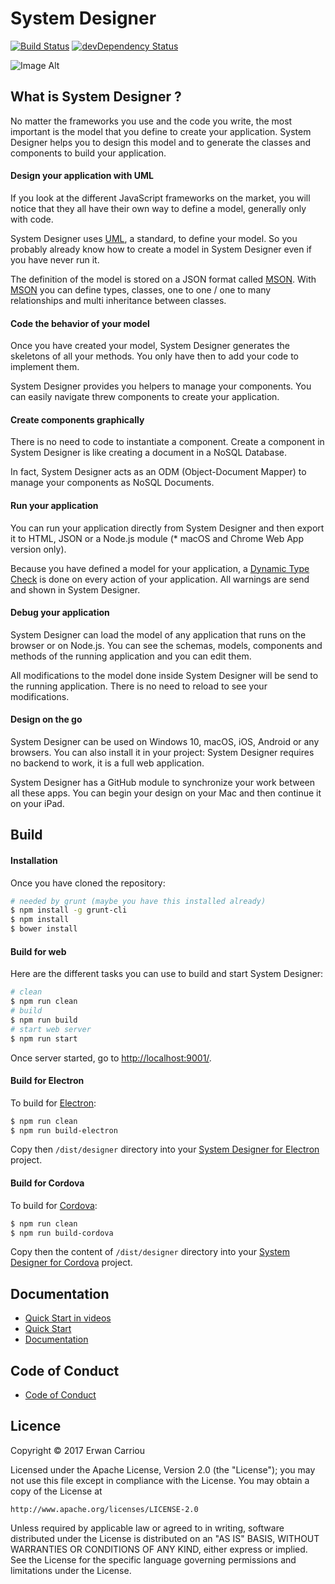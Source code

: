 # System Designer

[![Build Status](https://travis-ci.org/design-first/system-designer.svg?branch=master)](https://travis-ci.org/design-first/system-designer)
[![devDependency Status](https://david-dm.org/design-first/system-designer/dev-status.svg)](https://david-dm.org/design-first/system-designer#info=devDependencies)

![Image Alt](https://designfirst.io/img/systemdesigner.png)

## What is System Designer ?

No matter the frameworks you use and the code you write, the most important is the model that you define to create your application. System Designer helps you to design this model and to generate the classes and components to build your application.

#### Design your application with UML

If you look at the different JavaScript frameworks on the market, you will notice that they all have their own way to define a model, generally only with code.

System Designer uses [UML](http://www.uml.org), a standard, to define your model. So you probably already know how to create a model in System Designer even if you have never run it.

The definition of the model is stored on a JSON format called [MSON](https://system-runtime.readme.io/docs/design-your-model#section-mson). With [MSON](https://system-runtime.readme.io/docs/design-your-model#section-mson) you can define types, classes, one to one / one to many relationships and multi inheritance between classes.

#### Code the behavior of your model

Once you have created your model, System Designer generates the skeletons of all your methods. You only have then to add your code to implement them.

System Designer provides you helpers to manage your components. You can easily navigate threw components to create your application.

#### Create components graphically

There is no need to code to instantiate a component. Create a component in System Designer is like creating a document in a NoSQL Database.

In fact, System Designer acts as an ODM (Object-Document Mapper) to manage your components as NoSQL Documents.

#### Run your application

You can run your application directly from System Designer and then export it to HTML, JSON or a Node.js module (* macOS and Chrome Web App version only).

Because you have defined a model for your application, a [Dynamic Type Check](https://en.wikipedia.org/wiki/Type_system#DYNAMIC) is done on every action of your application. All warnings are send and shown in System Designer.

#### Debug your application

System Designer can load the model of any application that runs on the browser or on Node.js. You can see the schemas, models, components and methods of the running application and you can edit them.

All modifications to the model done inside System Designer will be send to the running application. There is no need to reload to see your modifications.

#### Design on the go

System Designer can be used on Windows 10, macOS, iOS, Android or any browsers. You can also install it in your project: System Designer requires no backend to work, it is a full web application.

System Designer has a GitHub module to synchronize your work between all these apps. You can begin your design on your Mac and then continue it on your iPad.

## Build

#### Installation

Once you have cloned the repository:

```sh
# needed by grunt (maybe you have this installed already)
$ npm install -g grunt-cli
$ npm install
$ bower install
```	 	

#### Build for web

Here are the different tasks you can use to build and start System Designer:

```sh
# clean
$ npm run clean
# build
$ npm run build
# start web server
$ npm run start
```

Once server started, go to [http://localhost:9001/](http://localhost:9001/).

#### Build for Electron

To build for [Electron](http://electron.atom.io):

```sh
$ npm run clean
$ npm run build-electron
```

Copy then `/dist/designer` directory into your [System Designer for Electron](https://github.com/design-first/system-designer-electron) project.

#### Build for Cordova

To build for [Cordova](http://cordova.apache.org):

```sh
$ npm run clean
$ npm run build-cordova
```

Copy then the content of `/dist/designer` directory into your [System Designer for Cordova](https://github.com/design-first/system-designer-cordova) project.

## Documentation

* [Quick Start in videos](https://system-designer.readme.io/docs/quick-start-in-videos)
* [Quick Start](https://system-designer.readme.io/docs/quick-start)
* [Documentation](https://system-designer.readme.io/)

## Code of Conduct

* [Code of Conduct](https://system-designer.readme.io/docs/code-of-conduct)

## Licence

Copyright © 2017 Erwan Carriou

Licensed under the Apache License, Version 2.0 (the "License");
you may not use this file except in compliance with the License.
You may obtain a copy of the License at

    http://www.apache.org/licenses/LICENSE-2.0

Unless required by applicable law or agreed to in writing, software
distributed under the License is distributed on an "AS IS" BASIS,
WITHOUT WARRANTIES OR CONDITIONS OF ANY KIND, either express or implied.
See the License for the specific language governing permissions and
limitations under the License. 
